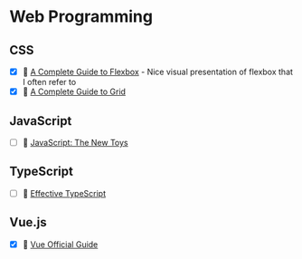 # Web Programming
## CSS
- [x] 🔗 [A Complete Guide to Flexbox](https://css-tricks.com/snippets/css/a-guide-to-flexbox/) - Nice visual presentation of flexbox that I often refer to
- [x] 🔗 [A Complete Guide to Grid](https://css-tricks.com/snippets/css/complete-guide-grid/)

## JavaScript
- [ ] 📘 [JavaScript: The New Toys](https://thenewtoys.dev/)

## TypeScript
- [ ] 📘 [Effective TypeScript](https://effectivetypescript.com/)

## Vue.js
- [x] 🔗 [Vue Official Guide](https://v3.vuejs.org/guide/introduction.html)
